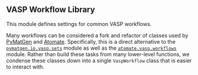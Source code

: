 VASP Workflow Library
--------------------

This module defines settings for common VASP workflows.

Many workflows can be considered a fork and refactor of classes used by [PyMatGen](https://github.com/materialsproject/pymatgen/) and [Atomate](https://github.com/hackingmaterials/atomate). Specifically, this is a direct alternative to the [`pymatgen.io.vasp.sets`](https://github.com/materialsproject/pymatgen/blob/master/pymatgen/io/vasp/sets.py) module as well as the [`atomate.vasp.workflows`](https://github.com/hackingmaterials/atomate/tree/main/atomate/vasp/workflows) module. Rather than build these tasks from many lower-level functions, we condense these classes down into a single `VaspWorkflow` class that is easier to interact with.

